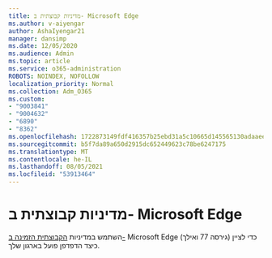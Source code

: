 ```yaml
---
title: מדיניות קבוצתית ב- Microsoft Edge
ms.author: v-aiyengar
author: AshaIyengar21
manager: dansimp
ms.date: 12/05/2020
ms.audience: Admin
ms.topic: article
ms.service: o365-administration
ROBOTS: NOINDEX, NOFOLLOW
localization_priority: Normal
ms.collection: Adm_O365
ms.custom:
- "9003841"
- "9004632"
- "6890"
- "8362"
ms.openlocfilehash: 1722873149fdf416357b25ebd31a5c10665d145565130adaaee6cee30af0bdcb
ms.sourcegitcommit: b5f7da89a650d2915dc652449623c78be6247175
ms.translationtype: MT
ms.contentlocale: he-IL
ms.lasthandoff: 08/05/2021
ms.locfileid: "53913464"
---
```

# <a name="group-policies-in-microsoft-edge"></a>מדיניות קבוצתית ב- Microsoft Edge

השתמש במדיניות [הקבוצתית הזמינה ב-](https://go.microsoft.com/fwlink/?linkid=2134623) Microsoft Edge (גירסה 77 ואילך) כדי לציין כיצד הדפדפן פועל בארגון שלך.
